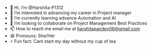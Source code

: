 - 👋 Hi, I’m @Harshita-P1312
- 👀 I’m interested in advancing my career in Project manager
- 🌱 I’m currently learning advance Automation and AI
- 💞️ I’m looking to collaborate on Project Management Best Practices
- 📫 How to reach me email me at harshitapandey06@gmail.com
- 😄 Pronouns: She/Her
- ⚡ Fun fact: Cant start my day without my cup of tea

<!---
Harshita-P1312/Harshita-P1312 is a ✨ special ✨ repository because its `README.md` (this file) appears on your GitHub profile.
You can click the Preview link to take a look at your changes.
--->
